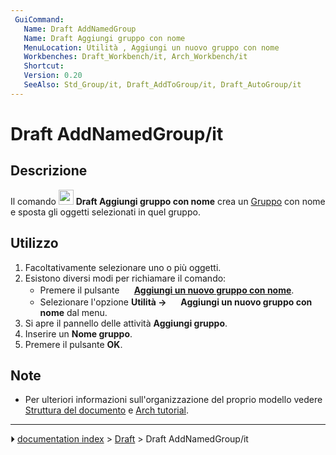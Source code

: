 ```yaml
---
 GuiCommand:
   Name: Draft AddNamedGroup
   Name: Draft Aggiungi gruppo con nome
   MenuLocation: Utilità , Aggiungi un nuovo gruppo con nome
   Workbenches: Draft_Workbench/it, Arch_Workbench/it
   Shortcut: 
   Version: 0.20
   SeeAlso: Std_Group/it, Draft_AddToGroup/it, Draft_AutoGroup/it
---
```


# Draft AddNamedGroup/it



## Descrizione

Il comando <img alt="" src=images/Draft_AddNamedGroup.svg  style="width:24px;"> **Draft Aggiungi gruppo con nome** crea un [Gruppo](Std_Group/it.md) con nome e sposta gli oggetti selezionati in quel gruppo.



## Utilizzo

1.  Facoltativamente selezionare uno o più oggetti.
2.  Esistono diversi modi per richiamare il comando:
    -   Premere il pulsante **<img src="images/Draft_AddNamedGroup.svg" width=16px> [Aggiungi un nuovo gruppo con nome](Draft_AddNamedGroup/it.md)**.
    -   Selezionare l\'opzione **Utilità → <img src="images/Draft_AddNamedGroup.svg" width=16px> Aggiungi un nuovo gruppo con nome** dal menu.
3.  Si apre il pannello delle attività **Aggiungi gruppo**.
4.  Inserire un **Nome gruppo**.
5.  Premere il pulsante **OK**.



## Note

-   Per ulteriori informazioni sull\'organizzazione del proprio modello vedere [Struttura del documento](Document_structure/it.md) e [Arch tutorial](Arch_tutorial/it#Organizzare_il_modello/it.md).



---
⏵ [documentation index](../README.md) > [Draft](Draft_Workbench.md) > Draft AddNamedGroup/it
